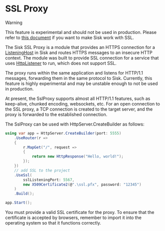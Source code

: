 # SSL Proxy

> [!WARNING]
> This feature is experimental and should not be used in production. Please refer to [this document](/docs/deploying.html#proxying-your-application) if you want to make Sisk work with SSL.

The Sisk SSL Proxy is a module that provides an HTTPS connection for a [ListeningHost](/api/Sisk.Core.Http.ListeningHost) in Sisk and routes HTTPS messages to an insecure HTTP context. The module was built to provide SSL connection for a service that uses [HttpListener](https://learn.microsoft.com/pt-br/dotnet/api/system.net.httplistener?view=net-8.0) to run, which does not support SSL.

The proxy runs within the same application and listens for HTTP/1.1 messages, forwarding them in the same protocol to Sisk. Currently, this feature is highly experimental and may be unstable enough to not be used in production.

At present, the SslProxy supports almost all HTTP/1.1 features, such as keep-alive, chunked encoding, websockets, etc. For an open connection to the SSL proxy, a TCP connection is created to the target server, and the proxy is forwarded to the established connection.

The SslProxy can be used with HttpServer.CreateBuilder as follows:

```csharp
using var app = HttpServer.CreateBuilder(port: 5555)
    .UseRouter(r =>
    {
        r.MapGet("/", request =>
        {
            return new HttpResponse("Hello, world!");
        });
    })
    // add SSL to the project
    .UseSsl(
        sslListeningPort: 5567,
        new X509Certificate2(@".\ssl.pfx", password: "12345")
    )
    .Build();

app.Start();
```

You must provide a valid SSL certificate for the proxy. To ensure that the certificate is accepted by browsers, remember to import it into the operating system so that it functions correctly.